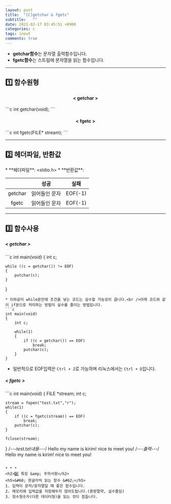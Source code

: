 ```yaml
---
layout: post
title:  "[C]getchar & fgetc"
subtitle:   ""
date: 2021-02-17 03:45:51 +0900
categories: c
tags: inout
comments: true
---
```


* **getchar함수**는 문자열 출력함수입니다.
* **fgetc함수**는 스트림에 문자열을 읽는 함수입니다.

* * *
<h2>1️⃣ 함수원형</h2>
<h4 align="middle">&#60; getchar &#62;</h4>
```c
int getchar(void);
```
<h4 align="middle">&#60; fgetc &#62;</h4>
```c
int fgetc(FILE* stream);
```

* * *
<h2>2️⃣ 헤더파일, 반환값</h2>
* **헤더파일**: &lt;stdio.h&gt;
* **반환값**:

  ||성공|실패|
  |:--:|:--:|:--:|
  |getchar|읽어들인 문자|EOF(-1)|
  |fgetc|읽어들인 문자|EOF(-1)|

  
* * *
<h2>3️⃣ 함수사용</h2>
<h5>&#60; getchar &#62;</h5>
```c
int main(void)
{
	int c;

	while ((c = getchar()) != EOF)
	{
		putchar(c);
	}
}
```
* 이와같이 while문안에 조건을 넣는 코드는 실수할 가능성이 큽니다.<br />아래 코드와 같이 if문으로 처리하는 방법이 실수를 줄이는 방법입니다.
```c
int main(void)
{
	int c;

	while(1)
	{
		if ((c = getchar()) == EOF)
			break;
		putchar(c);
	}
}
```
* 일반적으로 EOF입력은 `Ctrl + Z`로 가능하며 리눅스에서는 `Ctrl + D`입니다.

<h5>&#60; fgetc &#62;</h5>
```c
int main(void)
{
    FILE *stream;
    int c;

    stream = fopen("test.txt","r");
    while(1)
    {
        if ((c = fgetc(stream)) == EOF)
            break;
        putchar(c);
    }

    fclose(stream);
}
/*---test.txt내용---*/
Hello my name is kirim!
nice to meet you!
/*---출력---*/
Hello my name is kirim!
nice to meet you!
```

* * *
<h2>4️⃣ 특징 &amp; 주의사항</h2>
<h5>&#60; 한글자씩 읽는 함수 &#62;</h5>
1. 입력이 문자/문자열일 때 좋은 함수입니다.
2. 메모리에 입력값을 저장해두지 않아도됩니다.(용량절약, 실수줄임)
3. 정수형숫자(다른 데이터형)을 읽는 것이 힘듭니다.